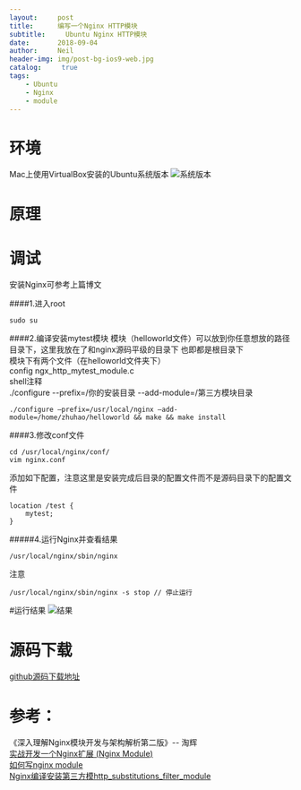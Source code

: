 ```yaml
---
layout:     post
title:      编写一个Nginx HTTP模块
subtitle:	  Ubuntu Nginx HTTP模块
date:       2018-09-04
author:     Neil
header-img: img/post-bg-ios9-web.jpg
catalog: 	 true
tags:
    - Ubuntu
    - Nginx
    - module
---
```


# 环境
Mac上使用VirtualBox安装的Ubuntu系统版本
![系统版本](https://ws4.sinaimg.cn/large/006tNbRwly1fukxqqr3z0j31kw04twfk.jpg)

# 原理



# 调试
安装Nginx可参考上篇博文 

####1.进入root  

```
sudo su
```  

####2.编译安装mytest模块
模块（helloworld文件）可以放到你任意想放的路径目录下，这里我放在了和nginx源码平级的目录下 也即都是根目录下  
模块下有两个文件（在helloworld文件夹下）  
config ngx_http_mytest_module.c  
shell注释  
./configure --prefix=/你的安装目录 --add-module=/第三方模块目录

```
./configure —prefix=/usr/local/nginx —add-module=/home/zhuhao/helloworld && make && make install
```

####3.修改conf文件  

```
cd /usr/local/nginx/conf/  
vim nginx.conf
```  
添加如下配置，注意这里是安装完成后目录的配置文件而不是源码目录下的配置文件 
 
```
location /test {  
	mytest;
}
```

#####4.运行Nginx并查看结果  

```
/usr/local/nginx/sbin/nginx
```  
注意  

```
/usr/local/nginx/sbin/nginx -s stop // 停止运行
```


#运行结果
![结果](https://ws2.sinaimg.cn/large/0069RVTdly1fuxmb7j5d0j31kw087q3u.jpg)


# 源码下载
[github源码下载地址](https://github.com/zhuhao528/NginxSource)  

# 参考： 
《深入理解Nginx模块开发与架构解析第二版》-- 淘辉  
[实战开发一个Nginx扩展 (Nginx Module)](https://juejin.im/entry/5942669c8d6d810058c684f9)  
[如何写nginx module](https://timyang.net/web/nginx-module/)  
[Nginx编译安装第三方模http_substitutions_filter_module](http://rmingwang.com/install-nginx-third-modules-http_sub_module.html)


 









 

